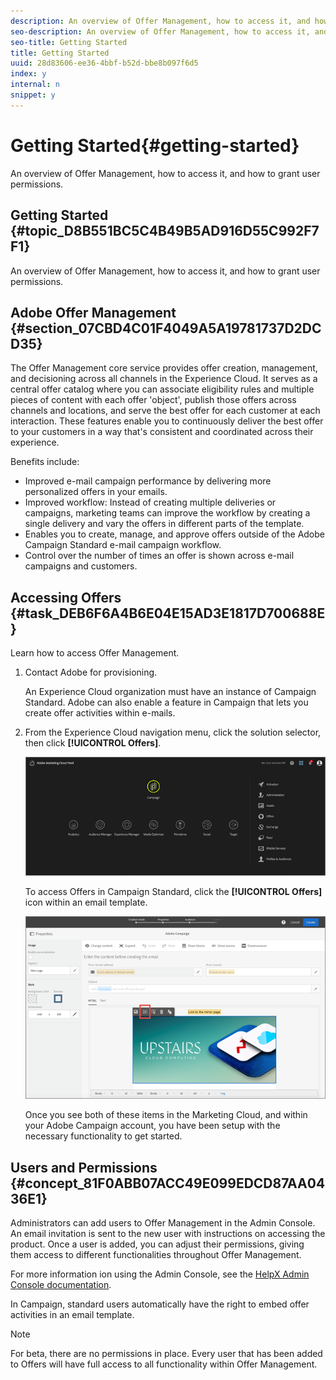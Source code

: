 ```yaml
---
description: An overview of Offer Management, how to access it, and how to grant user permissions.
seo-description: An overview of Offer Management, how to access it, and how to grant user permissions.
seo-title: Getting Started
title: Getting Started
uuid: 28d83606-ee36-4bbf-b52d-bbe8b097f6d5
index: y
internal: n
snippet: y
---
```


# Getting Started{#getting-started}

An overview of Offer Management, how to access it, and how to grant user permissions.

## Getting Started {#topic_D8B551BC5C4B49B5AD916D55C992F7F1}

An overview of Offer Management, how to access it, and how to grant user permissions.

## Adobe Offer Management {#section_07CBD4C01F4049A5A19781737D2DCD35}

The Offer Management core service provides offer creation, management, and decisioning across all channels in the Experience Cloud. It serves as a central offer catalog where you can associate eligibility rules and multiple pieces of content with each offer 'object', publish those offers across channels and locations, and serve the best offer for each customer at each interaction. These features enable you to continuously deliver the best offer to your customers in a way that's consistent and coordinated across their experience.

Benefits include:

* Improved e-mail campaign performance by delivering more personalized offers in your emails. 
* Improved workflow: Instead of creating multiple deliveries or campaigns, marketing teams can improve the workflow by creating a single delivery and vary the offers in different parts of the template. 
* Enables you to create, manage, and approve offers outside of the Adobe Campaign Standard e-mail campaign workflow. 
* Control over the number of times an offer is shown across e-mail campaigns and customers.

## Accessing Offers {#task_DEB6F6A4B6E04E15AD3E1817D700688E}

Learn how to access Offer Management.

1. Contact Adobe for provisioning.

   An Experience Cloud organization must have an instance of Campaign Standard. Adobe can also enable a feature in Campaign that lets you create offer activities within e-mails. 

1. From the Experience Cloud navigation menu, click the solution selector, then click **[!UICONTROL Offers]**.

   ![](assets/access-offers.png)

   To access Offers in Campaign Standard, click the **[!UICONTROL Offers]** icon within an email template.

   ![](assets/campaign-add-offer.png)

   Once you see both of these items in the Marketing Cloud, and within your Adobe Campaign account, you have been setup with the necessary functionality to get started. 

## Users and Permissions {#concept_81F0ABB07ACC49E099EDCD87AA0436E1}

Administrators can add users to Offer Management in the Admin Console. An email invitation is sent to the new user with instructions on accessing the product. Once a user is added, you can adjust their permissions, giving them access to different functionalities throughout Offer Management.

For more information ion using the Admin Console, see the [HelpX Admin Console documentation](https://helpx.adobe.com/enterprise/help/aedash.html).

In Campaign, standard users automatically have the right to embed offer activities in an email template.

>[!NOTE]
>
>For beta, there are no permissions in place. Every user that has been added to Offers will have full access to all functionality within Offer Management.

